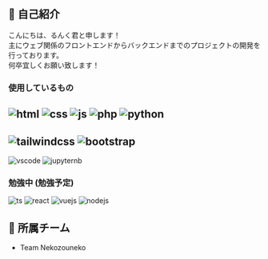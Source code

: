 ## 🔷 自己紹介
こんにちは、るんく君と申します！  
主にウェブ関係のフロントエンドからバックエンドまでのプロジェクトの開発を行っております。  
何卒宜しくお願い致します！  
### 使用しているもの
![html](https://user-images.githubusercontent.com/91005690/235446275-7e8448b7-fca1-4fd1-9b3d-6d5339c8f1ce.png)
![css](https://user-images.githubusercontent.com/91005690/235446603-d11c18e3-087d-4f84-a107-dd049b69e649.png)
![js](https://user-images.githubusercontent.com/91005690/235447042-6e1ee467-1587-4027-91d3-8ada855f4288.png)
![php](https://user-images.githubusercontent.com/91005690/235447299-d321dc2d-6845-45d2-bc51-de7217f5e933.png)
![python](https://user-images.githubusercontent.com/91005690/235447626-639841e4-04d8-4d4c-9184-86fd71d12c39.png)
---
![tailwindcss](https://user-images.githubusercontent.com/91005690/235447840-69f80c7b-236c-434c-bda7-4eecbd84c21f.png)
![bootstrap](https://user-images.githubusercontent.com/91005690/235448011-17ae6688-9a17-45de-b1b3-a3e179bb4882.png)
---
![vscode](https://user-images.githubusercontent.com/91005690/235448590-f6d72211-e0d5-4436-830d-ed24cc4c8d85.png)
![jupyternb](https://user-images.githubusercontent.com/91005690/235449974-0057f934-45e1-44af-9b93-8e81242adb5f.png)
### 勉強中 (勉強予定)
![ts](https://user-images.githubusercontent.com/91005690/235449185-87d1b5ad-8c81-4af6-b6ca-4854358b4c4c.png)
![react](https://user-images.githubusercontent.com/91005690/235449464-e6edbca1-5d9e-4664-9553-4c1b5374d607.png)
![vuejs](https://user-images.githubusercontent.com/91005690/235449648-ff082be1-56e8-478c-b675-5b51f9f5eb2f.png)
![nodejs](https://user-images.githubusercontent.com/91005690/235449879-aafe9a13-5baa-473d-b4d6-19906fe0bf9e.png)

## 🔷 所属チーム
 - Team Nekozouneko


